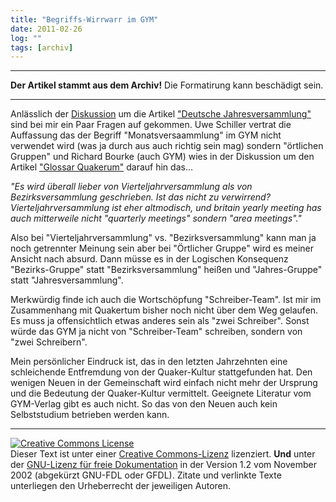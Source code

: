 ```yaml
---
title: "Begriffs-Wirrwarr im GYM"
date: 2011-02-26
log: ""
tags: [archiv]
---
```

<hr><b>Der Artikel stammt aus dem Archiv!</b> Die Formatirung kann beschädigt sein.<hr>
<p>Anlässlich der <a href="http://de.wikipedia.org/w/index.php?title=Diskussion:Deutsche_Jahresversammlung&oldid=85643266">Diskussion</a> um die Artikel <a href="http://de.wikipedia.org/wiki/Deutsche_Jahresversammlung">"Deutsche Jahresversammlung"</a> sind bei mir ein Paar Fragen auf gekommen.  Uwe Schiller vertrat die Auffassung das der Begriff "Monatsversaammlung" im GYM nicht verwendet wird (was ja durch aus auch richtig sein mag) sondern "örtlichen Gruppen"<!--break--> und Richard Bourke (auch GYM) wies in der <a href"http://de.wikipedia.org/w/index.php?title=Diskussion:Glossar_Qu%C3%A4kertum&oldid=85643660">Diskussion</a> um den Artikel <a href="http://de.wikipedia.org/wiki/Glossar_Qu%C3%A4kertum">"Glossar Quakerum"</a> darauf hin das...</p>

<p><i>"Es wird überall lieber von Vierteljahrversammlung als von Bezirksversammlung geschrieben. Ist das nicht zu verwirrend? Vierteljahrversammlung ist eher altmodisch, und britain yearly meeting has auch mitterweile nicht "quarterly meetings" sondern "area meetings"."</i> </p>

<p>Also bei "Vierteljahrversammlung" vs. "Bezirksversammlung" kann man ja noch getrennter Meinung sein aber bei "Örtlicher Gruppe" wird es meiner Ansicht nach absurd. Dann müsse es in der Logischen Konsequenz "Bezirks-Gruppe" statt "Bezirksversammlung" heißen und "Jahres-Gruppe" statt "Jahresversammlung". </p>

<p>Merkwürdig finde ich auch die Wortschöpfung "Schreiber-Team". Ist mir im Zusammenhang mit Quakertum bisher noch nicht über dem Weg gelaufen. Es muss ja offensichtlich etwas anderes sein als "zwei Schreiber". Sonst würde das GYM ja nicht von "Schreiber-Team" schreiben, sondern von "zwei Schreibern".</p>

<p>Mein persönlicher Eindruck ist, das in den letzten Jahrzehnten eine schleichende Entfremdung von der Quaker-Kultur stattgefunden hat. Den wenigen Neuen in der Gemeinschaft wird einfach nicht mehr der Ursprung und die Bedeutung der Quaker-Kultur vermittelt. Geeignete Literatur vom GYM-Verlag gibt es auch nicht. So das von den Neuen auch kein Selbststudium betrieben werden kann.</p>


<hr />
<p><a rel="license" href="http://creativecommons.org/licenses/by-sa/3.0/de/"><img alt="Creative Commons License" style="border-width: 0pt;" src="http://i.creativecommons.org/l/by-sa/3.0/de/88x31.png" /></a><br />
Dieser <span xmlns:dc="http://purl.org/dc/elements/1.1/" href="http://purl.org/dc/dcmitype/Text" rel="dc:type">Text</span> ist unter einer <a rel="license" href="http://creativecommons.org/licenses/by-sa/3.0/de/">Creative Commons-Lizenz</a> lizenziert. <b>Und</b> unter der <a href="http://de.wikipedia.org/wiki/GFDL">GNU-Lizenz f&uuml;r freie Dokumentation</a> in der Version 1.2 vom November 2002 (abgek&uuml;rzt GNU-FDL oder GFDL). Zitate und verlinkte Texte unterliegen den Urheberrecht der jeweiligen Autoren.</p>

